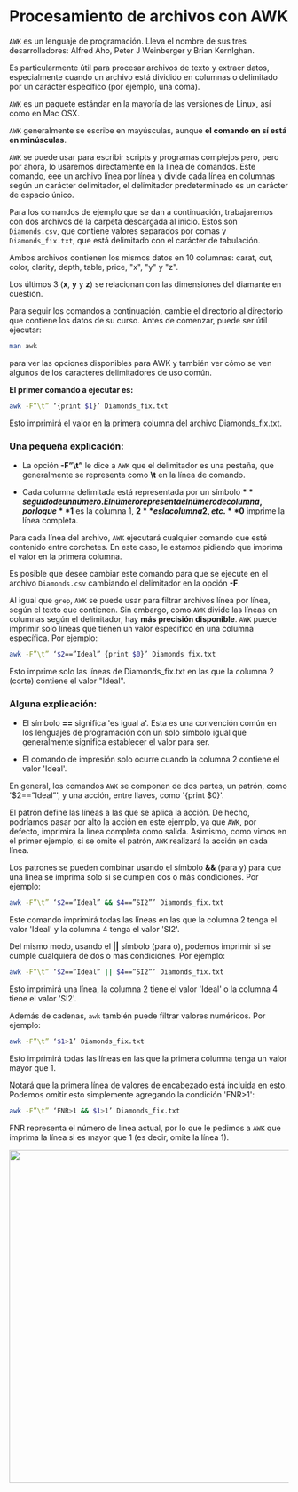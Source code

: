 # Procesamiento de archivos con AWK

`AWK` es un lenguaje de programación. Lleva el nombre de sus tres desarrolladores: Alfred Aho, Peter J Weinberger y Brian KernIghan.  

Es particularmente útil para procesar archivos de texto y extraer datos, especialmente cuando un archivo está dividido en columnas o delimitado por un carácter específico (por ejemplo, una coma). 

`AWK` es un paquete estándar en la mayoría de las versiones de Linux, así como en Mac OSX.  

`AWK` generalmente se escribe en mayúsculas, aunque **el comando en sí está en minúsculas**.  

`AWK` se puede usar para escribir scripts y programas complejos pero, pero por ahora, lo usaremos directamente en la línea de comandos. Este comando, eee un archivo línea por línea y divide cada línea en columnas según un carácter delimitador, el delimitador predeterminado es un carácter de espacio único.  


Para los comandos de ejemplo que se dan a continuación, trabajaremos con dos archivos de la carpeta descargada al inicio. Estos son `Diamonds.csv`, que contiene valores separados por comas y `Diamonds_fix.txt`, que está delimitado con el carácter de tabulación. 

Ambos archivos contienen los mismos datos en 10 columnas: carat, cut, color, clarity, depth, table, price, "x", "y" y "z".  

Los últimos 3 (**x**, **y** y **z**) se relacionan con las dimensiones del diamante en cuestión.  

Para seguir los comandos a continuación, cambie el directorio al directorio que contiene los datos de su curso. Antes de comenzar, puede ser útil ejecutar: 

```bash
man awk
```

para ver las opciones disponibles para AWK y también ver cómo se ven algunos de los caracteres delimitadores de uso común.  



**El primer comando a ejecutar es:**  

```bash
awk -F”\t” ‘{print $1}’ Diamonds_fix.txt
```

Esto imprimirá el valor en la primera columna del archivo Diamonds_fix.txt. 



### Una pequeña explicación:  

- La opción **-F”\t”** le dice a `AWK` que el delimitador es una pestaña, que generalmente se representa como **\t** en la línea de comando.  

- Cada columna delimitada está representada por un símbolo **$** seguido de un número. El número representa el número de columna, por lo que **$1** es la columna 1, **$2** es la columna 2, etc. **$0** imprime la línea completa. 


Para cada línea del archivo, `AWK` ejecutará cualquier comando que esté contenido entre corchetes. En este caso, le estamos pidiendo que imprima el valor en la primera columna.    

Es posible que desee cambiar este comando para que se ejecute en el archivo `Diamonds.csv` cambiando el delimitador en la opción **-F**.  


Al igual que `grep`, `AWK` se puede usar para filtrar archivos línea por línea, según el texto que contienen. Sin embargo, como `AWK` divide las líneas en columnas según el delimitador, hay **más precisión disponible**. `AWK` puede imprimir solo líneas que tienen un valor específico en una columna específica. Por ejemplo: 

```bash
awk -F”\t” ‘$2==”Ideal” {print $0}’ Diamonds_fix.txt
```

Esto imprime solo las líneas de Diamonds_fix.txt en las que la columna 2 (corte) contiene el valor "Ideal".

### Alguna explicación: 

- El símbolo **==** significa 'es igual a'. Esta es una convención común en los lenguajes de programación con un solo símbolo igual que generalmente significa establecer el valor para ser.  

- El comando de impresión solo ocurre cuando la columna 2 contiene el valor 'Ideal'.  

En general, los comandos `AWK` se componen de dos partes, un patrón, como '$2==”Ideal”', y una acción, entre llaves, como '{print $0}'. 

El patrón define las líneas a las que se aplica la acción. De hecho, podríamos pasar por alto la acción en este ejemplo, ya que `AWK`, por defecto, imprimirá la línea completa como salida. Asimismo, como vimos en el primer ejemplo, si se omite el patrón, `AWK` realizará la acción en cada línea. 

Los patrones se pueden combinar usando el símbolo **&&** (para y) para que una línea se imprima solo si se cumplen dos o más condiciones. Por ejemplo:  

```bash
awk -F”\t” ‘$2==”Ideal” && $4==”SI2”’ Diamonds_fix.txt
```

Este comando imprimirá todas las líneas en las que la columna 2 tenga el valor 'Ideal' y la columna 4 tenga el valor 'SI2'. 


Del mismo modo, usando el **||** símbolo (para o), podemos imprimir si se cumple cualquiera de dos o más condiciones. Por ejemplo:  

```bash
awk -F”\t” ‘$2==”Ideal” || $4==”SI2”’ Diamonds_fix.txt
```

Esto imprimirá una línea, la columna 2 tiene el valor 'Ideal' o la columna 4 tiene el valor 'SI2'.  

Además de cadenas, `awk` también puede filtrar valores numéricos. Por ejemplo:  

```bash
awk -F”\t” ‘$1>1’ Diamonds_fix.txt
```

Esto imprimirá todas las líneas en las que la primera columna tenga un valor mayor que 1. 

Notará que la primera línea de valores de encabezado está incluida en esto. Podemos omitir esto simplemente agregando la condición 'FNR>1': 

```bash
awk -F”\t” ‘FNR>1 && $1>1’ Diamonds_fix.txt
```

FNR representa el número de línea actual, por lo que le pedimos a `AWK` que imprima la línea si es mayor que 1 (es decir, omite la línea 1).  

<div align="center"><img src="https://user-images.githubusercontent.com/25624961/170142733-a9183055-47ee-44e6-8f92-acad3b566a4c.png" width="600"></div>

